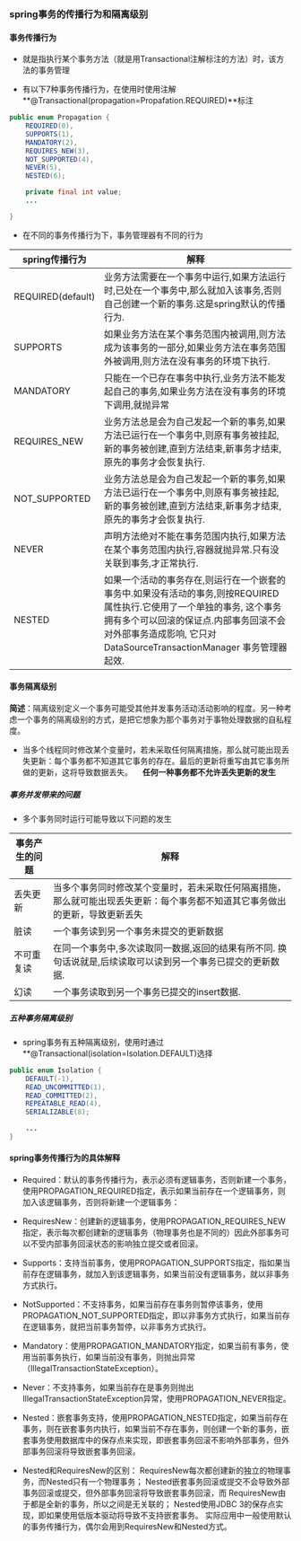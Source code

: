 ### spring事务的传播行为和隔离级别



#### 事务传播行为

- 就是指执行某个事务方法（就是用Transactional注解标注的方法）时，该方法的事务管理

- 有以下7种事务传播行为，在使用时使用注解**@Transactional(propagation=Propafation.REQUIRED)**标注

```java
public enum Propagation {
    REQUIRED(0),
    SUPPORTS(1),
    MANDATORY(2),
    REQUIRES_NEW(3),
    NOT_SUPPORTED(4),
    NEVER(5),
    NESTED(6);

    private final int value;
	...

}
```



- 在不同的事务传播行为下，事务管理器有不同的行为

| spring传播行为    | 解释                                                         |
| ----------------- | ------------------------------------------------------------ |
| REQUIRED(default) | 业务方法需要在一个事务中运行,如果方法运行时,已处在一个事务中,那么就加入该事务,否则自己创建一个新的事务.这是spring默认的传播行为. |
| SUPPORTS          | 如果业务方法在某个事务范围内被调用,则方法成为该事务的一部分,如果业务方法在事务范围外被调用,则方法在没有事务的环境下执行. |
| MANDATORY         | 只能在一个已存在事务中执行,业务方法不能发起自己的事务,如果业务方法在没有事务的环境下调用,就抛异常 |
| REQUIRES_NEW      | 业务方法总是会为自己发起一个新的事务,如果方法已运行在一个事务中,则原有事务被挂起,新的事务被创建,直到方法结束,新事务才结束,原先的事务才会恢复执行. |
| NOT_SUPPORTED     | 业务方法总是会为自己发起一个新的事务,如果方法已运行在一个事务中,则原有事务被挂起,新的事务被创建,直到方法结束,新事务才结束,原先的事务才会恢复执行. |
| NEVER             | 声明方法绝对不能在事务范围内执行,如果方法在某个事务范围内执行,容器就抛异常.只有没关联到事务,才正常执行. |
| NESTED            | 如果一个活动的事务存在,则运行在一个嵌套的事务中.如果没有活动的事务,则按REQUIRED属性执行.它使用了一个单独的事务, 这个事务拥有多个可以回滚的保证点.内部事务回滚不会对外部事务造成影响, 它只对DataSourceTransactionManager 事务管理器起效. |



#### 事务隔离级别

**简述**：隔离级别定义一个事务可能受其他并发事务活动活动影响的程度。另一种考虑一个事务的隔离级别的方式，是把它想象为那个事务对于事物处理数据的自私程度。



- 当多个线程同时修改某个变量时，若未采取任何隔离措施，那么就可能出现丢失更新：每个事务都不知道其它事务的存在。最后的更新将重写由其它事务所做的更新，这将导致数据丢失。 　**任何一种事务都不允许丢失更新的发生**



##### 事务并发带来的问题

- 多个事务同时运行可能导致以下问题的发生

| 事务产生的问题 | 解释                                                         |
| -------------- | ------------------------------------------------------------ |
| 丢失更新       | 当多个事务同时修改某个变量时，若未采取任何隔离措施，那么就可能出现丢失更新：每个事务都不知道其它事务做出的更新，导致更新丢失 |
| 脏读           | 一个事务读到另一个事务未提交的更新数据                       |
| 不可重复读     | 在同一个事务中,多次读取同一数据,返回的结果有所不同. 换句话说就是,后续读取可以读到另一个事务已提交的更新数据. |
| 幻读           | 一个事务读取到另一个事务已提交的insert数据.                  |



##### 五种事务隔离级别

- spring事务有五种隔离级别，使用时通过**@Transactional(isolation=Isolation.DEFAULT)选择

```java
public enum Isolation {
    DEFAULT(-1),
    READ_UNCOMMITTED(1),
    READ_COMMITTED(2),
    REPEATABLE_READ(4),
    SERIALIZABLE(8);

    ...
}
```



#### spring事务传播行为的具体解释

- Required：默认的事务传播行为，表示必须有逻辑事务，否则新建一个事务，使用PROPAGATION_REQUIRED指定，表示如果当前存在一个逻辑事务，则加入该逻辑事务，否则将新建一个逻辑事务：

- RequiresNew：创建新的逻辑事务，使用PROPAGATION_REQUIRES_NEW指定，表示每次都创建新的逻辑事务（物理事务也是不同的）因此外部事务可以不受内部事务回滚状态的影响独立提交或者回滚。

- Supports：支持当前事务，使用PROPAGATION_SUPPORTS指定，指如果当前存在逻辑事务，就加入到该逻辑事务，如果当前没有逻辑事务，就以非事务方式执行。

- NotSupported：不支持事务，如果当前存在事务则暂停该事务，使用PROPAGATION_NOT_SUPPORTED指定，即以非事务方式执行，如果当前存在逻辑事务，就把当前事务暂停，以非事务方式执行。

- Mandatory：使用PROPAGATION_MANDATORY指定，如果当前有事务，使用当前事务执行，如果当前没有事务，则抛出异常（IllegalTransactionStateException）。

- Never：不支持事务，如果当前存在是事务则抛出IllegalTransactionStateException异常，使用PROPAGATION_NEVER指定。

- Nested：嵌套事务支持，使用PROPAGATION_NESTED指定，如果当前存在事务，则在嵌套事务内执行，如果当前不存在事务，则创建一个新的事务，嵌套事务使用数据库中的保存点来实现，即嵌套事务回滚不影响外部事务，但外部事务回滚将导致嵌套事务回滚。



- Nested和RequiresNew的区别： 
  RequiresNew每次都创建新的独立的物理事务，而Nested只有一个物理事务；
  Nested嵌套事务回滚或提交不会导致外部事务回滚或提交，但外部事务回滚将导致嵌套事务回滚，而 RequiresNew由于都是全新的事务，所以之间是无关联的；
  Nested使用JDBC 3的保存点实现，即如果使用低版本驱动将导致不支持嵌套事务。
      实际应用中一般使用默认的事务传播行为，偶尔会用到RequiresNew和Nested方式。